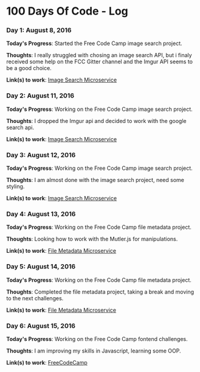 # 100 Days Of Code - Log

### Day 1: August 8, 2016

**Today's Progress**: Started the Free Code Camp image search project.

**Thoughts**: I really struggled with chosing an image search API, but i finaly received some help on the FCC Gitter channel and the Imgur API seems to be a good choice.

**Link(s) to work**: [Image Search Microservice](https://github.com/Ilyes-Hammadi/image_search)

### Day 2: August 11, 2016

**Today's Progress**: Working on the Free Code Camp image search project.

**Thoughts**: I dropped the Imgur api and decided to work with the google search api.

**Link(s) to work**: [Image Search Microservice](https://github.com/Ilyes-Hammadi/image_search)

### Day 3: August 12, 2016

**Today's Progress**: Working on the Free Code Camp image search project.

**Thoughts**: I am almost done with the image search project, need some styling.

**Link(s) to work**: [Image Search Microservice](https://github.com/Ilyes-Hammadi/image_search)


### Day 4: August 13, 2016

**Today's Progress**: Working on the Free Code Camp file metadata project.

**Thoughts**: Looking how to work with the Mutler.js for manipulations.

**Link(s) to work**: [File Metadata Microservice](https://github.com/Ilyes-Hammadi/file_metadata)

### Day 5: August 14, 2016

**Today's Progress**: Working on the Free Code Camp file metadata project.

**Thoughts**: Completed the file metadata project, taking a break and moving to the next challenges.

**Link(s) to work**: [File Metadata Microservice](https://github.com/Ilyes-Hammadi/file_metadata)

### Day 6: August 15, 2016

**Today's Progress**: Working on the Free Code Camp fontend challenges.

**Thoughts**: I am improving my skills in Javascript, learning some OOP.

**Link(s) to work**: [FreeCodeCamp](https://www.freecodecamp.com)
